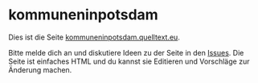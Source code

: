 # kommuneninpotsdam

Dies ist die Seite [kommuneninpotsdam.quelltext.eu](http://kommuneninpotsdam.quelltext.eu/).

Bitte melde dich an und diskutiere Ideen zu der Seite in den [Issues](https://github.com/niccokunzmann/kommuneninpotsdam/issues).
Die Seite ist einfaches HTML und du kannst sie Editieren und Vorschläge zur Änderung machen.

